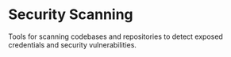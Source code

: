# Security Scanning

Tools for scanning codebases and repositories to detect exposed credentials and security vulnerabilities.
